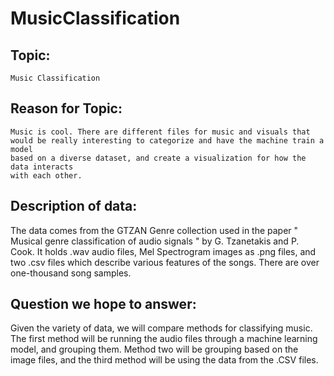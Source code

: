 # MusicClassification

## Topic:
    Music Classification
## Reason for Topic:
    Music is cool. There are different files for music and visuals that 
    would be really interesting to categorize and have the machine train a model
    based on a diverse dataset, and create a visualization for how the data interacts
    with each other.
## Description of data:
The data comes from the GTZAN Genre collection used in the paper " Musical genre classification of audio signals " by G. Tzanetakis and P. Cook. It holds .wav audio files, Mel Spectrogram images as .png files, and two .csv files which describe various features of the songs. There are over one-thousand song samples. 
## Question we hope to answer:
Given the variety of data, we will compare methods for classifying music. The first method will 
be running the audio files through a machine learning model, and grouping them. Method two will be grouping based on the image files, and the third method will be using the data from the .CSV files. 
